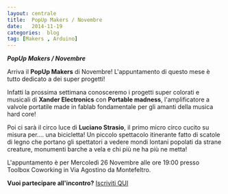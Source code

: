 ```yaml
---
layout: centrale
title:  PopUp Makers / Novembre
date:   2014-11-19
categories:  blog
tag: [Makers , Arduino]
---
```

***PopUp Makers / Novembre***

Arriva il **PopUp Makers** di Novembre!
L'appuntamento di questo mese è tutto dedicato a dei super progetti!

Infatti la prossima settimana conosceremo i progetti super colorati e musicali di **Xander Electronics** con **Portable madness**, l'amplificatore a valvole portatile made in fablab fondamentale per gli amanti della musica hard core!

Poi ci sarà il circo luce di **Luciano Strasio**, il primo micro circo cucito su misura per.... una bicicletta!
Un piccolo spettacolo itinerante fatto di scatole di legno che portano gli spettatori a vedere mondi lontani popolati da strane creature, monumenti barche a vela e chi più ne ha più ne metta!

L'appuntamento è per Mercoledì 26 Novembre alle ore 19:00
presso Toolbox Coworking in Via Agostino da Montefeltro.

**Vuoi partecipare all'incontro?**
[Iscriviti QUI](http://www.eventbrite.it/e/biglietti-popup-makers-torino-26-novembre-14103336459?aff=eac2)
